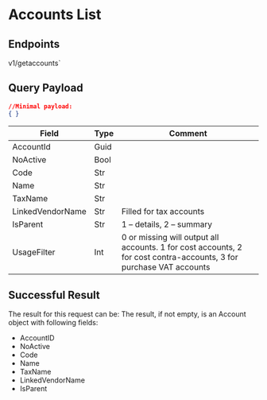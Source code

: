 # Accounts List

## Endpoints

<!--@include: @/dist/md/api_url.md-->v1/getaccounts`

## Query Payload

```json
//Minimal payload:
{ }
```

|Field|Type|Comment|
|-----|----|-------|
|AccountId|Guid||
|NoActive|Bool||
|Code|Str||
|Name|Str||
|TaxName|Str||
|LinkedVendorName|Str|Filled for tax accounts|
|IsParent|Str|1 – details,  2 – summary|
|UsageFilter|Int|0 or missing will output all accounts. 1 for cost accounts, 2 for cost contra-accounts, 3 for purchase VAT accounts|


## Successful Result

The result for
this request can be:
The result, if
not empty, is an Account object with following fields:
- AccountID
- NoActive
- Code
- Name
- TaxName
- LinkedVendorName
- IsParent


